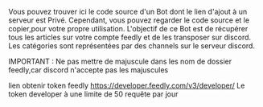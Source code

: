 Vous pouvez trouver ici le code source d'un Bot dont le lien d'ajout à un serveur est Privé.
Cependant, vous pouvez regarder le code source et le copier,pour votre propre utilisation.
L'objectif de ce Bot est de récupérer tous les articles sur votre compte feedly et de les transposer sur discord.
Les catégories sont représentées par des channels sur le serveur discord.

IMPORTANT :
Ne pas mettre de majuscule dans les nom de dossier feedly,car discord n'accepte pas les majuscules


lien obtenir token feedly https://developer.feedly.com/v3/developer/
Le token developer à une limite de 50 requête par jour 
